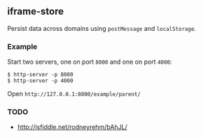 iframe-store
------------

Persist data across domains using `postMessage` and `localStorage`.

### Example

Start two servers, one on port `8000` and one on port `4000`:

```
$ http-server -p 8000
$ http-server -p 4000
```

Open `http://127.0.0.1:8000/example/parent/`

### TODO

* http://jsfiddle.net/rodneyrehm/bAhJL/
